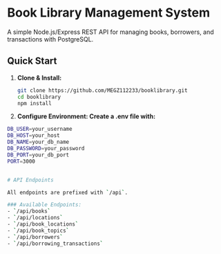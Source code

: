 # Book Library Management System

A simple Node.js/Express REST API for managing books, borrowers, and transactions with PostgreSQL.

## Quick Start

1. **Clone & Install:**
   ```bash
   git clone https://github.com/MEGZ112233/booklibrary.git
   cd booklibrary
   npm install
2.  **Configure Environment: Create a .env file with:**
``` bash
DB_USER=your_username
DB_HOST=your_host
DB_NAME=your_db_name
DB_PASSWORD=your_password
DB_PORT=your_db_port
PORT=3000


# API Endpoints  

All endpoints are prefixed with `/api`.  

### Available Endpoints:  
- `/api/books`  
- `/api/locations`  
- `/api/book_locations`  
- `/api/book_topics`  
- `/api/borrowers`  
- `/api/borrowing_transactions`  
